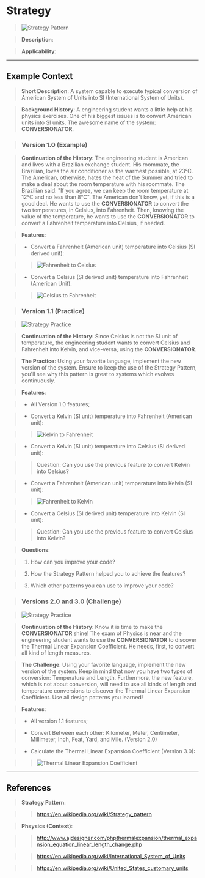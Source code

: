 # Strategy

> ![Strategy Pattern](https://raw.githubusercontent.com/tainarareis/DesignPatterns/master/strategy/docs/strategy_v1_0_example.png)

> **Description**: <TODO>

> **Applicability**: <TODO>

---

## Example Context

> **Short Description**: A system capable to execute typical conversion of American System of Units into SI (International System of Units).

> **Background History**: A engineering student wants a little help at his physics exercises. One of his biggest issues is to convert American units into SI units. The awesome name of the system: **CONVERSIONATOR**.

> ### Version 1.0 (Example)

> **Continuation of the History**: The engineering student is American and lives with a Brazilian exchange student. His roommate, the Brazilian, loves the air conditioner as the warmest possible, at 23°C. The American, otherwise, hates the heat of the Summer and tried to make a deal about the room temperature with his roommate. The Brazilian said: "If you agree, we can keep the room temperature at 12°C and no less than 8°C". The American don't know, yet, if this is a good deal. He wants to use the **CONVERSIONATOR** to convert the two temperatures, in Celsius, into Fahrenheit. Then, knowing the value of the temperature, he wants to use the **CONVERSIONATOR** to convert a Fahrenheit temperature into Celsius, if needed.

> **Features**:

> * Convert a Fahrenheit (American unit) temperature into Celsius (SI derived unit):

>> ![Fahrenheit to Celsius](https://raw.githubusercontent.com/tainarareis/DesignPatterns/master/strategy/docs/equations/fahrenheit_to_celsius.png)

> * Convert a Celsius (SI derived unit) temperature into Fahrenheit (American Unit):

>> ![Celsius to Fahrenheit](https://raw.githubusercontent.com/tainarareis/DesignPatterns/master/strategy/docs/equations/celsius_to_fahrenheit.png)

> ### Version 1.1 (Practice)

> ![Strategy Practice](https://raw.githubusercontent.com/tainarareis/DesignPatterns/master/strategy/docs/strategy_v1_1_practice.png)

> **Continuation of the History**: Since Celsius is not the SI unit of temperature, the engineering student wants to convert Celsius and Fahrenheit into Kelvin, and vice-versa, using the **CONVERSIONATOR**.

> **The Practice**: Using your favorite language, implement the new version of the system. Ensure to keep the use of the Strategy Pattern, you'll see why this pattern is great to systems which evolves continuously.

> **Features**:

> * All Version 1.0 features;

> * Convert a Kelvin (SI unit) temperature into Fahrenheit (American unit):

>> ![Kelvin to Fahrenheit](https://raw.githubusercontent.com/tainarareis/DesignPatterns/master/strategy/docs/equations/kelvin_to_fahrenheit.png)

> * Convert a Kelvin (SI unit) temperature into Celsius (SI derived unit):

>> Question: Can you use the previous feature to convert Kelvin into Celsius?

> * Convert a Fahrenheit (American unit) temperature into Kelvin (SI unit):

>> ![Fahrenheit to Kelvin](https://raw.githubusercontent.com/tainarareis/DesignPatterns/master/strategy/docs/equations/fahrenheit_to_kelvin.png)

> * Convert a Celsius (SI derived unit) temperature into Kelvin (SI unit):

>> Question: Can you use the previous feature to convert Celsius into Kelvin?

> **Questions**:

> 1. How can you improve your code?

> 2. How the Strategy Pattern helped you to achieve the features?

> 3. Which other patterns you can use to improve your code?

> ### Versions 2.0 and 3.0 (Challenge)

> ![Strategy Practice](https://raw.githubusercontent.com/tainarareis/DesignPatterns/master/strategy/docs/strategy_v2_v3_challenge.png)

> **Continuation of the History**: Know it is time to make the **CONVERSIONATOR** shine! The exam of Physics is near and the engineering student wants to use the **CONVERSIONATOR** to discover the Thermal Linear Expansion Coefficient. He needs, first, to convert all kind of length measures.

> **The Challenge**: Using your favorite language, implement the new version of the system. Keep in mind that now you have two types of conversion: Temperature and Length. Furthermore, the new feature, which is not about conversion, will need to use all kinds of length and temperature conversions to discover the Thermal Linear Expansion Coefficient. Use all design patterns you learned!

> **Features**:

> * All version 1.1 features;

> * Convert Between each other: Kilometer, Meter, Centimeter, Millimeter, Inch, Feat, Yard, and Mile. (Version 2.0)

> * Calculate the Thermal Linear Expansion Coefficient (Version 3.0):

>> ![Thermal Linear Expansion Coefficient](https://raw.githubusercontent.com/tainarareis/DesignPatterns/master/strategy/docs/equations/thermal_linear_expansion_coefficient.png)

---

## References

> **Strategy Pattern**:

>> https://en.wikipedia.org/wiki/Strategy_pattern

> **Phsysics (Context)**:

>> http://www.ajdesigner.com/phpthermalexpansion/thermal_expansion_equation_linear_length_change.php

>> https://en.wikipedia.org/wiki/International_System_of_Units

>> https://en.wikipedia.org/wiki/United_States_customary_units
